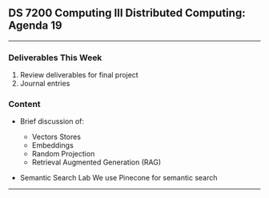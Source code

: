 ## DS 7200 Computing III Distributed Computing: Agenda 19


---

### Deliverables This Week

1) Review deliverables for final project
2) Journal entries


### Content 

- Brief discussion of: 
  - Vectors Stores
  - Embeddings
  - Random Projection
  - Retrieval Augmented Generation (RAG) 

- Semantic Search Lab
  We use Pinecone for semantic search


---

